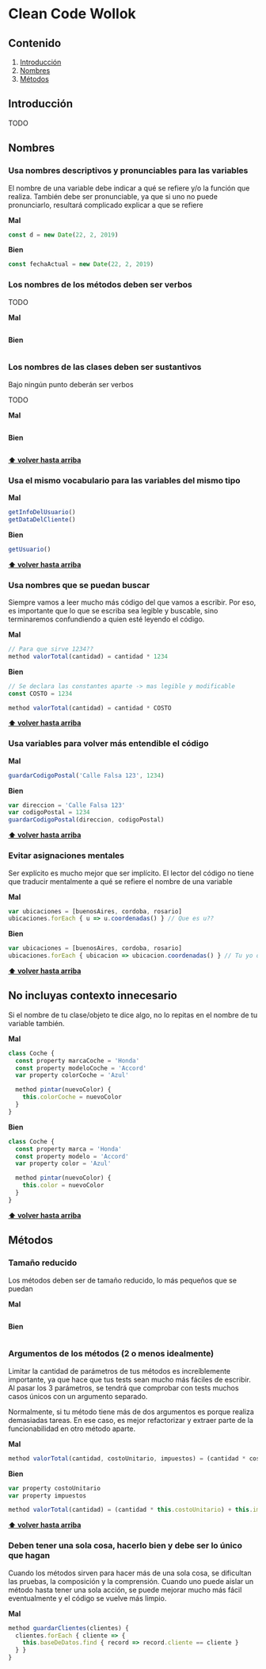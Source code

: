# Clean Code Wollok

## Contenido
  1. [Introducción](#introducción)
  2. [Nombres](#nombres)
  3. [Métodos](#métodos)


## Introducción

TODO

## **Nombres**
### Usa nombres descriptivos y pronunciables para las variables
El nombre de una variable debe indicar a qué se refiere y/o la función que realiza. También debe ser pronunciable, ya que si uno no puede pronunciarlo, resultará complicado explicar a que se refiere

**Mal**
```javascript
const d = new Date(22, 2, 2019)
```

**Bien**
```javascript
const fechaActual = new Date(22, 2, 2019)
```

### Los nombres de los métodos deben ser verbos
TODO

**Mal**
```javascript
```

**Bien**
```javascript
```


### Los nombres de las clases deben ser sustantivos
Bajo ningún punto deberán ser verbos

TODO

**Mal**
```javascript
```

**Bien**
```javascript
```

**[⬆ volver hasta arriba](#contenido)**

### Usa el mismo vocabulario para las variables del mismo tipo

**Mal**
```javascript
getInfoDelUsuario()
getDataDelCliente()
```

**Bien**
```javascript
getUsuario()
```

**[⬆ volver hasta arriba](#contenido)**

### Usa nombres que se puedan buscar

Siempre vamos a leer mucho más código del que vamos a escribir. Por eso, es importante que lo que se escriba sea legible y buscable, sino terminaremos confundiendo a quien esté leyendo el código.

**Mal**
```javascript
// Para que sirve 1234??
method valorTotal(cantidad) = cantidad * 1234
```

**Bien**
```javascript
// Se declara las constantes aparte -> mas legible y modificable
const COSTO = 1234

method valorTotal(cantidad) = cantidad * COSTO
```

**[⬆ volver hasta arriba](#contenido)**

### Usa variables para volver más entendible el código

**Mal**
```javascript
guardarCodigoPostal('Calle Falsa 123', 1234)
```
**Bien**
```javascript
var direccion = 'Calle Falsa 123'
var codigoPostal = 1234
guardarCodigoPostal(direccion, codigoPostal)
```

**[⬆ volver hasta arriba](#contenido)**

### Evitar asignaciones mentales
Ser explícito es mucho mejor que ser implícito. El lector del código no tiene que traducir mentalmente a qué se refiere el nombre de una variable

**Mal**
```javascript
var ubicaciones = [buenosAires, cordoba, rosario]
ubicaciones.forEach { u => u.coordenadas() } // Que es u??
```

**Bien**
```javascript
var ubicaciones = [buenosAires, cordoba, rosario]
ubicaciones.forEach { ubicacion => ubicacion.coordenadas() } // Tu yo del futuro te lo va a agradecer
```

**[⬆ volver hasta arriba](#contenido)**

## No incluyas contexto innecesario
Si el nombre de tu clase/objeto te dice algo, no lo repitas en el nombre de tu variable también.

**Mal**
```javascript
class Coche {
  const property marcaCoche = 'Honda'
  const property modeloCoche = 'Accord'
  var property colorCoche = 'Azul'

  method pintar(nuevoColor) {
    this.colorCoche = nuevoColor
  }
}
```

**Bien**
```javascript
class Coche {
  const property marca = 'Honda'
  const property modelo = 'Accord'
  var property color = 'Azul'

  method pintar(nuevoColor) {
    this.color = nuevoColor
  }
}
```

**[⬆ volver hasta arriba](#contenido)**

## **Métodos**
### Tamaño reducido
Los métodos deben ser de tamaño reducido, lo más pequeños que se puedan

**Mal**
```javascript
```

**Bien**
```javascript
```

### Argumentos de los métodos (2 o menos idealmente)

Limitar la cantidad de parámetros de tus métodos es increíblemente importante, ya que hace que tus tests sean mucho más fáciles de escribir. Al pasar los 3 parámetros, se tendrá que comprobar con tests muchos casos únicos con un argumento separado.

Normalmente, si tu método tiene más de dos argumentos es porque realiza demasiadas tareas. En ese caso, es mejor refactorizar y extraer parte de la funcionabilidad en otro método aparte.

**Mal**
```javascript
method valorTotal(cantidad, costoUnitario, impuestos) = (cantidad * costoUnitario) + impuestos
```

**Bien**
```javascript
var property costoUnitario
var property impuestos

method valorTotal(cantidad) = (cantidad * this.costoUnitario) + this.impuestos
```

**[⬆ volver hasta arriba](#contenido)**

### Deben tener una sola cosa, hacerlo bien y debe ser lo único que hagan

Cuando los métodos sirven para hacer más de una sola cosa, se dificultan las pruebas, la composición y la comprensión. Cuando uno puede aislar un método hasta tener una sola acción, se puede mejorar mucho más fácil eventualmente y el código se vuelve más limpio.

**Mal**
```javascript
method guardarClientes(clientes) {
  clientes.forEach { cliente => {
    this.baseDeDatos.find { record => record.cliente == cliente }
  } }
}
```
